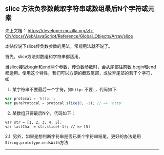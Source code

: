 ## slice 方法负参数截取字符串或数组最后N个字符或元素

先上文档： https://developer.mozilla.org/zh-CN/docs/Web/JavaScript/Reference/Global_Objects/Array/slice

本贴仅说下slice传负数参数的用法，常规用法就不说了。
 
首先，slice方法对数组和字符串都适用。
 
当slice接受begin和end两个参数，传负数参数时，会从尾部往前数,begin和end都适用。使用这个特性，我们可以方便的截取尾部，或放弃尾部的若干个字符， 如

1. 某字符串不要最后一个字符，如`http:` 不要`:`，代码如下:
```js
var protocal = 'http:';
var pureProtocal = protocal.slice(0, -1); // => 'http'
```

2. 某数组只要最后N个，代码如下：
```
var str = [1, 2, 3, 4, 5];
var lastChar = str.slice(-1); // => [5]
```

2.1. 另外，如果是想判断字符串是否已某个字符串结尾，更好的办法是用`String.prototype.endsWith`方法

----

